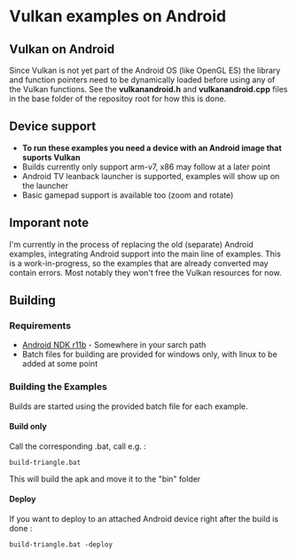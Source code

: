 # Vulkan examples on Android

## Vulkan on Android

Since Vulkan is not yet part of the Android OS (like OpenGL ES) the library and function pointers need to be dynamically loaded before using any of the Vulkan functions. See the **vulkanandroid.h** and **vulkanandroid.cpp** files in the base folder of the repositoy root for how this is done.

## Device support
- **To run these examples you need a device with an Android image that suports Vulkan**
- Builds currently only support arm-v7, x86 may follow at a later point
- Android TV leanback launcher is supported, examples will show up on the launcher
- Basic gamepad support is available too (zoom and rotate)

## Imporant note

I'm currently in the process of replacing the old (separate) Android examples, integrating Android support into the main line of examples. This is a work-in-progress, so the examples that are already converted may contain errors. Most notably they won't free the Vulkan resources for now.

## Building

### Requirements
- [Android NDK r11b](http://developer.android.com/ndk/downloads/index.html) - Somewhere in your sarch path
- Batch files for building are provided for windows only, with linux to be added at some point

### Building the Examples

Builds are started using the provided batch file for each example.

#### Build only

Call the corresponding .bat, call e.g. :

```
build-triangle.bat
```

This will build the apk and move it to the "bin" folder

#### Deploy

If you want to deploy to an attached Android device right after the build is done :

```
build-triangle.bat -deploy
```
